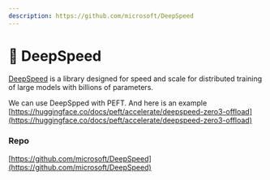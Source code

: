 ```yaml
---
description: https://github.com/microsoft/DeepSpeed
---
```


# 🦌 DeepSpeed

[DeepSpeed](https://www.deepspeed.ai/) is a library designed for speed and scale for distributed training of large models with billions of parameters.

We can use DeepSpped with PEFT. And here is an example [https://huggingface.co/docs/peft/accelerate/deepspeed-zero3-offload](https://huggingface.co/docs/peft/accelerate/deepspeed-zero3-offload)

### Repo

[https://github.com/microsoft/DeepSpeed](https://github.com/microsoft/DeepSpeed)
